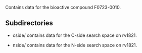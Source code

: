 Contains data for the bioactive compound F0723-0010.

## Subdirectories

- cside/ contains data for the C-side search space on rv1821.

- nside/ contains data for the N-side search space on rv1821.

